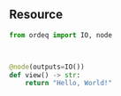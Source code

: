 ## Resource

```python
from ordeq import IO, node



@node(outputs=IO())
def view() -> str:
    return "Hello, World!"

```